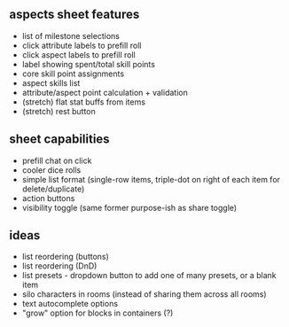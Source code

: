 ## aspects sheet features

- list of milestone selections
- click attribute labels to prefill roll
- click aspect labels to prefill roll
- label showing spent/total skill points
- core skill point assignments
- aspect skills list
- attribute/aspect point calculation + validation
- (stretch) flat stat buffs from items
- (stretch) rest button

## sheet capabilities

- prefill chat on click
- cooler dice rolls
- simple list format (single-row items, triple-dot on right of each item for delete/duplicate)
- action buttons
- visibility toggle (same former purpose-ish as share toggle)

## ideas

- list reordering (buttons)
- list reordering (DnD)
- list presets - dropdown button to add one of many presets, or a blank item
- silo characters in rooms (instead of sharing them across all rooms)
- text autocomplete options
- "grow" option for blocks in containers (?)
